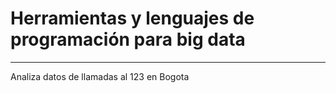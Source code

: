 # Herramientas y lenguajes de programación para big data
----------------------------------------------------------
Analiza datos de llamadas al 123 en Bogota